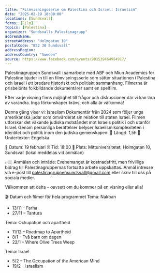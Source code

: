 ```yaml
---
title: "Filmvisningsserie om Palestina och Israel: Israelism"
date: "2025-02-19 18:00:00"
locations: [Sundsvall]
forms: [Film]
topics: [Palestina]
organizer: "Sundsvalls Palestinagrupp"
addressName: 
streetAddress: "Holmgatan 10"
postalCode: "852 30 Sundsvall"
addressRegion:
addressCountry: "Sweden"
source: https://www.facebook.com/events/901539464984917/
---
```

Palestinagruppen Sundsvall i samarbete med ABF och Miun Academics for Palestine bjuder in till en filmvisningsserie som sätter situationen i Palestina och Israel i ett bredare historiskt och politiskt sammanhang. Filmerna är prisbelönta folkbildande dokumentärer samt en spelfilm.

Efter varje visning finns möjlighet till frågor och diskussioner där vi kan lära av varandra. Inga förkunskaper krävs, och alla är välkomna!

Denna gång visar vi: Israelism 
Dokumentär från 2024 som följer unga amerikanska judar som omvärderat sin relation till staten Israel. Filmen utforskar det växande judiska motståndet mot Israels politik i och utanför Israel. Genom personliga berättelser belyser Israelism komplexiteten i identitet och politik inom den judiska gemenskapen.
🎥 Längd: 1,5h
💬 Undertexter: Engelska

📅 Datum: 19 februari 
⏰ Tid: 18:00
📍 Plats: Mittuniversitetet, Holmgatan 10, Sundsvall (lokal meddelas vid anmälan)

👉🏼 Anmälan och inträde: Evenemanget är kostnadsfritt, men frivilliga bidrag till Palestinagruppernas fortsatta arbete uppskattas. Anmäl intresse via e-post till palestinagruppensundsvall@gmail.com eller skriv till oss på sociala medier.

Välkommen att delta – oavsett om du kommer på en visning eller alla!

🎬 Datum och filmer för hela programmet
Tema: Nakban
* 13/11 – Farha
* 27/11 – Tantura

Tema: Ockupation och apartheid
* 11/12 – Roadmap to Apartheid
* 8/1 – Två barn om dagen
* 22/1 – Where Olive Trees Weep

Tema: Israel
* 5/2 – The Occupation of the American Mind
* 19/2 – Israelism
